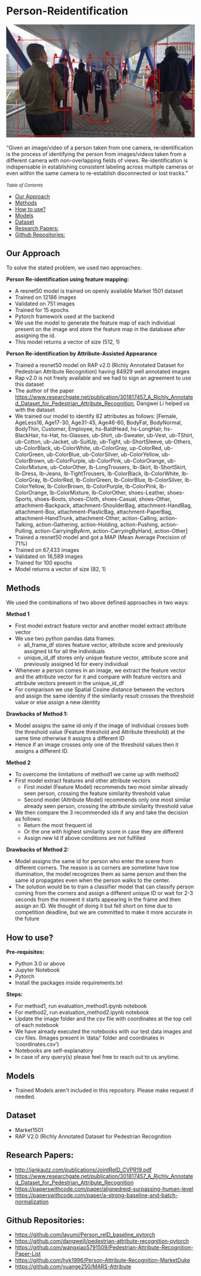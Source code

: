# Person-Reidentification

![Test](./image/test.jpg)

“Given an image/video of a person taken from one camera, re-identification is the process of identifying the person from images/videos taken from a different camera with non-overlapping fields of views. Re-identification is indispensable in establishing consistent labeling across multiple cameras or even within the same camera to re-establish disconnected or lost tracks.” 

<small><i>Table of Contents</i></small>
- [Our Approach](#our-approach)
- [Methods](#methods)
- [How to use?](#how-to-use-)
- [Models](#Models)
- [Dataset](#dataset)
- [Research Papers:](#research-papers-)
- [Github Repositories:](#github-repositories-)


## Our Approach
To solve the stated problem, we used two approaches:

**Person Re-identification using feature mapping:**
*	A resnet50 model is trained on openly available Market 1501 dataset
*	Trained on 12186 images
*	Validated on 751 images
*	Trained for 15 epochs
*	Pytorch framework used at the backend
*	We use the model to generate the feature map of each individual present on the image and store the feature map in the database after assigning the id.
*	This model returns a vector of size (512, 1)

**Person Re-identification by Attribute-Assisted Appearance**
*	Trained a resnet50 model on RAP v2.0 (Richly Annotated Dataset for Pedestrian Attribute Recognition) having 84929 well annotated images
*	Rap v2.0 is not freely available and we had to sign an agreement to use this dataset
*	The author of the paper https://www.researchgate.net/publication/301817457_A_Richly_Annotated_Dataset_for_Pedestrian_Attribute_Recognition, Dangwei Li helped us with the dataset
*	We trained our model to identify 82 attributes as follows:
[Female, AgeLess16, Age17-30, Age31-45, Age46-60, BodyFat, BodyNormal, BodyThin, Customer, Employee, hs-BaldHead, hs-LongHair, hs-BlackHair, hs-Hat, hs-Glasses, ub-Shirt, ub-Sweater, ub-Vest, ub-TShirt, ub-Cotton, ub-Jacket, ub-SuitUp, ub-Tight, ub-ShortSleeve, ub-Others, ub-ColorBlack, ub-ColorWhite, ub-ColorGray, up-ColorRed, ub-ColorGreen, ub-ColorBlue, ub-ColorSilver, ub-ColorYellow, ub-ColorBrown, ub-ColorPurple, ub-ColorPink, ub-ColorOrange, ub-ColorMixture, ub-ColorOther, lb-LongTrousers, lb-Skirt, lb-ShortSkirt, lb-Dress, lb-Jeans, lb-TightTrousers, lb-ColorBlack, lb-ColorWhite, lb-ColorGray, lb-ColorRed, lb-ColorGreen, lb-ColorBlue, lb-ColorSilver, lb-ColorYellow, lb-ColorBrown, lb-ColorPurple, lb-ColorPink, lb-ColorOrange, lb-ColorMixture, lb-ColorOther, shoes-Leather, shoes-Sports, shoes-Boots, shoes-Cloth, shoes-Casual, shoes-Other, attachment-Backpack, attachment-ShoulderBag, attachment-HandBag, attachment-Box, attachment-PlasticBag, attachment-PaperBag, attachment-HandTrunk, attachment-Other, action-Calling, action-Talking, action-Gathering, action-Holding, action-Pushing, action-Pulling, action-CarryingByArm, action-CarryingByHand, action-Other]
*	Trained a resnet50 model and got a MAP (Mean Average Precision of 71%)
*	Trained on 67,433 images
*	Validated on 16,589 images
*	Trained for 100 epochs
*	Model returns a vector of size (82, 1)

## Methods
We used the combinations of two above defined approaches in two ways:

**Method 1**
* First model extract feature vector and another model extract attribute vector
* We use two python pandas data frames:
  * all_frame_df stores feature vector, attribute score and previously assigned Id for all the individuals
  * unique_id_df stores only unique feature vector, attribute score and previously assigned Id for every individual
* Whenever a person comes in an image, we extract the feature vector and the attribute vector for it and compare with feature vectors and attribute vectors present in the unique_id_df
* For comparison we use Spatial Cosine distance between the vectors and assign the same identity if the similarity result crosses the threshold value or else assign a new identity

**Drawbacks of Method 1:**
* Model assigns the same id only if the image of individual crosses both the threshold value (Feature threshold and Attribute threshold) at the same time otherwise it assigns a different ID
* Hence if an image crosses only one of the threshold values then it assigns a different ID.

**Method 2**
* To overcome the limitations of method1 we came up with method2
* First model extract features and other attribute vectors
  * First model (Feature Model) recommends two most similar already seen person, crossing the feature similarity threshold value
  * Second model (Attribute Model) recommends only one most similar already seen person, crossing the attribute similarity threshold value
* We then compare the 3 recommended ids if any and take the decision as follows:
  * Return the most frequent id
  * Or the one with highest similarity score in case they are different
  * Assign new Id if above conditions are not fulfilled

**Drawbacks of Method 2:**
* Model assigns the same id for person who enter the scene from different corners. The reason is as corners are sometime have low illumination, the model recognizes them as same person and then the same id propagates even when the person walks to the center.
* The solution would be to train a classifier model that can classify person coming from the corners and assign a different unique ID or wait for 2-3 seconds from the moment it starts appearing in the frame and then assign an ID. We thought of doing it but fell short on time due to competition deadline, but we are committed to make it more accurate in the future

## How to use?
**Pre-requisites:**
  * Python 3.0 or above
  * Jupyter Notebook
  * Pytorch
  * Install the packages inside requirements.txt

**Steps:**
  * For method1, run evaluation_method1.ipynb notebook
  * For method2, run evaluation_method2.ipynb notebook
  * Update the image folder and the csv file with coordinates at the top cell of each notebook
  * We have already executed the notebooks with our test data images and csv files.  (Images present in ‘data/’ folder and coordinates in ‘coordinates.csv’)
  *	Notebooks are self-explanatory
  * In case of any query(s) please feel free to reach out to us anytime.

## Models
* Trained Models aren't included in this repository. Please make request if needed. 

## Dataset
* Market1501
* RAP V2.0 (Richly Annotated Dataset for Pedestrian Recognition

## Research Papers:
*	http://jankautz.com/publications/JointReID_CVPR19.pdf
*	https://www.researchgate.net/publication/301817457_A_Richly_Annotated_Dataset_for_Pedestrian_Attribute_Recognition
*	https://paperswithcode.com/paper/alignedreid-surpassing-human-level
*	https://paperswithcode.com/paper/a-strong-baseline-and-batch-normalization

## Github Repositories:
*	https://github.com/layumi/Person_reID_baseline_pytorch
*	https://github.com/dangweili/pedestrian-attribute-recognition-pytorch
*	https://github.com/wangxiao5791509/Pedestrian-Attribute-Recognition-Paper-List
*	https://github.com/hyk1996/Person-Attribute-Recognition-MarketDuke
*	https://github.com/yuange250/MARS-Attribute




